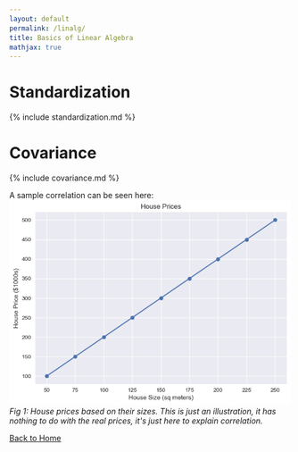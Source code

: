 ```yaml
---
layout: default
permalink: /linalg/
title: Basics of Linear Algebra
mathjax: true
---
```




<script src="https://polyfill.io/v3/polyfill.min.js?features=es6"></script>
<script id="MathJax-script" async
        src="https://cdn.jsdelivr.net/npm/mathjax@3/es5/tex-mml-chtml.js">
</script>


# Standardization

{% include standardization.md %}

<!---
Maybe Later it should be added
# Angle between vectors
{% include vector_angle.md %}
-->

# Covariance
{% include covariance.md %}

A sample correlation can be seen here:
![House Prices](hprices.png)
*Fig 1: House prices based on their sizes. This is just an illustration, it has nothing to do with the real prices, it's just here to explain correlation.*

[Back to Home](/)